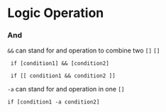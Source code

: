 # Logic Operation

### And

`&&` can stand for and operation to combine two `[]` `[]`

` if [condition1] && [condition2]`

` if [[ condition1 && condition2 ]]`

`-a` can stand for and operation in one `[]`

`if [condition1 -a condition2]`

